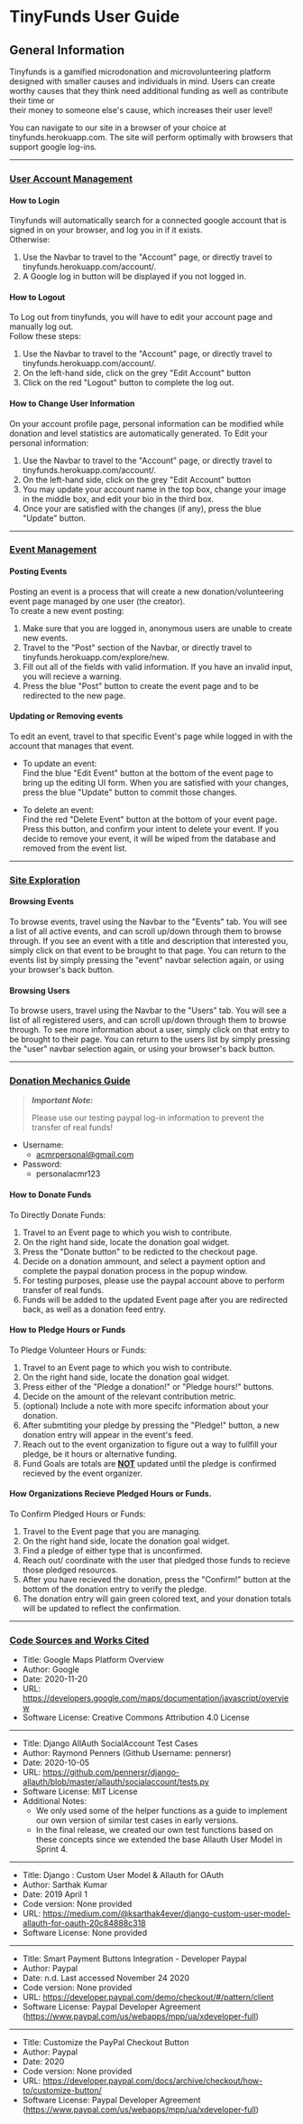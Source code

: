 # TinyFunds User Guide

## General Information
Tinyfunds is a gamified microdonation and microvolunteering platform designed with smaller causes and individuals in mind. 
Users can create worthy causes that they think need additional funding as well as contribute their time or  
their money to someone else's cause, which increases their user level!

You can navigate to our site in a browser of your choice at tinyfunds.herokuapp.com.
The site will perform optimally with browsers that support google log-ins.

---
### <ins>User Account Management</ins>
#### How to Login
Tinyfunds will automatically search for a connected google account that is signed in on your browser, and log you in if it exists.  
Otherwise:
1. Use the Navbar to travel to the "Account" page, or directly travel to tinyfunds.herokuapp.com/account/.
2. A Google log in button will be displayed if you not logged in.

#### How to Logout
To Log out from tinyfunds, you will have to edit your account page and manually log out.  
Follow these steps:
1. Use the Navbar to travel to the "Account" page, or directly travel to tinyfunds.herokuapp.com/account/.
2. On the left-hand side, click on the grey "Edit Account" button 
3. Click on the red "Logout" button to complete the log out.

#### How to Change User Information
On your account profile page, personal information can be modified while donation and level statistics are automatically generated. 
To Edit your personal information:
1. Use the Navbar to travel to the "Account" page, or directly travel to tinyfunds.herokuapp.com/account/.
2. On the left-hand side, click on the grey "Edit Account" button 
3. You may update your account name in the top box, change your image in the middle box, and edit your bio in the third box.
4. Once your are satisfied with the changes (if any), press the blue "Update" button.
---

### <ins>Event Management</ins>
#### Posting Events
Posting an event is a process that will create a new donation/volunteering event page managed by one user (the creator).  
To create a new event posting:
1. Make sure that you are logged in, anonymous users are unable to create new events. 
2. Travel to the "Post" section of the Navbar, or directly travel to tinyfunds.herokuapp.com/explore/new. 
3. Fill out all of the fields with valid information. If you have an invalid input, you will recieve a warning. 
4. Press the blue "Post" button to create the event page and to be redirected to the new page. 

#### Updating or Removing events
To edit an event, travel to that specific Event's page while logged in with the account that manages that event.  
- To update an event:  
    Find the blue "Edit Event" button at the bottom of the event page to bring up the editing UI form. When you are satisfied with your changes, press the blue "Update" button to commit those changes.

- To delete an event:  
    Find the red "Delete Event" button at the bottom of your event page. Press this button, and confirm your intent to delete your event. If you decide to remove your event, it will be wiped from the database and removed from the event list.
---

### <ins>Site Exploration</ins> ###
#### Browsing Events
To browse events, travel using the Navbar to the "Events" tab. You will see a list of all active events, and can scroll up/down through them to browse through. If you see an event with a title and description that interested you, simply click on that event to be brought to that page. You can return to the events list by simply pressing the "event" navbar selection again, or using your browser's back button.


#### Browsing Users
To browse users, travel using the Navbar to the "Users" tab. You will see a list of all registered users, and can scroll up/down through them to browse through. To see more information about a user, simply click on that entry to be brought to their page. You can return to the users list by simply pressing the "user" navbar selection again, or using your browser's back button.

---
### <ins>Donation Mechanics Guide</ins>
>***Important Note:***
>
>Please use our testing paypal log-in information to prevent the transfer of real funds!
- Username:
    - acmrpersonal@gmail.com
- Password:
    - personalacmr123

  
   
#### How to Donate Funds
To Directly Donate Funds:
1. Travel to an Event page to which you wish to contribute.
2. On the right hand side, locate the donation goal widget.
3. Press the "Donate button" to be redicted to the checkout page.
4. Decide on a donation ammount, and select a payment option and complete the paypal donation process in the popup window.
5. For testing purposes, please use the paypal account above to perform transfer of real funds.
6. Funds will be added to the updated Event page after you are redirected back, as well as a donation feed entry. 

#### How to Pledge Hours or Funds
To Pledge Volunteer Hours or Funds:
1. Travel to an Event page to which you wish to contribute.
2. On the right hand side, locate the donation goal widget.
3. Press either of the "Pledge a donation!" or "Pledge hours!" buttons.
4. Decide on the amount of the relevant contribution metric.
5. (optional) Include a note with more specifc information about your donation.
6. After submtiting your pledge by pressing the "Pledge!" button, a new donation entry will appear in the event's feed.
7. Reach out to the event organization to figure out a way to fullfill your pledge, be it hours or alternative funding.
8. Fund Goals are totals are <ins>**NOT**</ins> updated until the pledge is confirmed recieved by the event organizer.

#### How Organizations Recieve Pledged Hours or Funds.
To Confirm Pledged Hours or Funds:
1. Travel to the Event page that you are managing.
2. On the right hand side, locate the donation goal widget.
3. Find a pledge of either type that is unconfirmed. 
4. Reach out/ coordinate with the user that pledged those funds to recieve those pledged resources.
5. After you have recieved the donation, press the "Confirm!" button at the bottom of the donation entry to verify the pledge.
6. The donation entry will gain green colored text, and your donation totals will be updated to reflect the confirmation.

---
### <ins>Code Sources and Works Cited</ins>


*  Title: Google Maps Platform Overview
*  Author: Google
*  Date: 2020-11-20
*  URL: https://developers.google.com/maps/documentation/javascript/overview
*  Software License: Creative Commons Attribution 4.0 License  
___

*  Title: Django AllAuth SocialAccount Test Cases
*  Author: Raymond Penners (Github Username: pennersr)
*  Date: 2020-10-05
*  URL: https://github.com/pennersr/django-allauth/blob/master/allauth/socialaccount/tests.py
*  Software License: MIT License
*  Additional Notes: 
    - We only used some of the helper functions as a guide to implement our own version of similar test cases in early versions. 
    - In the final release, we created our own test functions based on these concepts since we extended the base Allauth User Model in Sprint 4.  
___

*  Title: Django : Custom User Model & Allauth for OAuth
*  Author: Sarthak Kumar
*  Date: 2019 April 1
*  Code version: None provided
*  URL: https://medium.com/@ksarthak4ever/django-custom-user-model-allauth-for-oauth-20c84888c318
*  Software License: None provided
___

*  Title: Smart Payment Buttons Integration - Developer Paypal
*  Author: Paypal
*  Date: n.d. Last accessed November 24 2020
*  Code version: None provided
*  URL: https://developer.paypal.com/demo/checkout/#/pattern/client
*  Software License: Paypal Developer Agreement (https://www.paypal.com/us/webapps/mpp/ua/xdeveloper-full)
___

*  Title: Customize the PayPal Checkout Button
*  Author: Paypal
*  Date: 2020
*  Code version: None provided
*  URL: https://developer.paypal.com/docs/archive/checkout/how-to/customize-button/
*  Software License: Paypal Developer Agreement (https://www.paypal.com/us/webapps/mpp/ua/xdeveloper-full)
